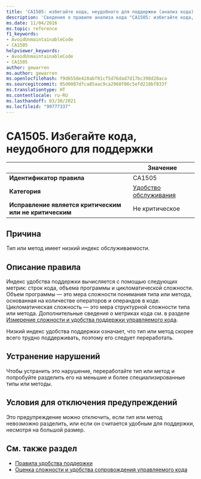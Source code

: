 ```yaml
---
title: 'CA1505: избегайте кода, неудобного для поддержки (анализ кода)'
description: 'Сведения о правиле анализа кода "CA1505: избегайте кода, неудобного для поддержки"'
ms.date: 11/04/2016
ms.topic: reference
f1_keywords:
- AvoidUnmaintainableCode
- CA1505
helpviewer_keywords:
- AvoidUnmaintainableCode
- CA1505
author: gewarren
ms.author: gewarren
ms.openlocfilehash: f9d6558e428abf01cf5d76dad7d17bc398d20aca
ms.sourcegitcommit: 05d0087dfca85aac9ca2960f86c5efd218bf833f
ms.translationtype: HT
ms.contentlocale: ru-RU
ms.lasthandoff: 03/30/2021
ms.locfileid: "99777337"
---
```

# <a name="ca1505-avoid-unmaintainable-code"></a>CA1505. Избегайте кода, неудобного для поддержки

| | Значение |
|-|-|
| **Идентификатор правила** |CA1505|
| **Категория** |[Удобство обслуживания](maintainability-warnings.md)|
| **Исправление является критическим или не критическим** |Не критическое|

## <a name="cause"></a>Причина

Тип или метод имеет низкий индекс обслуживаемости.

## <a name="rule-description"></a>Описание правила

Индекс удобства поддержки вычисляется с помощью следующих метрик: строк кода, объема программы и цикломатической сложности. Объем программы — это мера сложности понимания типа или метода, основанная на количестве операторов и операндов в коде. Цикломатическая сложность — это мера структурной сложности типа или метода. Дополнительные сведения о метриках кода см. в разделе [Измерение сложности и удобства поддержки управляемого кода](/visualstudio/code-quality/code-metrics-values).

Низкий индекс удобства поддержки означает, что тип или метод скорее всего трудно поддерживать, поэтому его следует переработать.

## <a name="how-to-fix-violations"></a>Устранение нарушений

Чтобы устранить это нарушение, переработайте тип или метод и попробуйте разделить его на меньшие и более специализированные типы или методы.

## <a name="when-to-suppress-warnings"></a>Условия для отключения предупреждений

Это предупреждение можно отключить, если тип или метод невозможно разделить, или если он считается удобным для поддержки, несмотря на большой размер.

## <a name="see-also"></a>См. также раздел

- [Правила удобства поддержки](maintainability-warnings.md)
- [Оценка сложности и удобства сопровождения управляемого кода](/visualstudio/code-quality/code-metrics-values)
